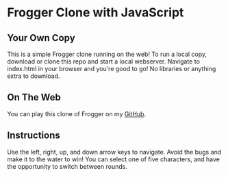 Frogger Clone with JavaScript
===============================
## Your Own Copy
This is a simple Frogger clone running on the web! To run a local copy, download or clone this repo and start a local webserver. Navigate to index.html in your browser and you're good to go! No libraries or anything extra to download. 

## On The Web
You can play this clone of Frogger on my [GitHub](https://wgeorgecook.github.io/arcade-game/).

## Instructions
Use the left, right, up, and down arrow keys to navigate. Avoid the bugs and make it to the water to win! 
You can select one of five characters, and have the opportunity to switch between rounds. 